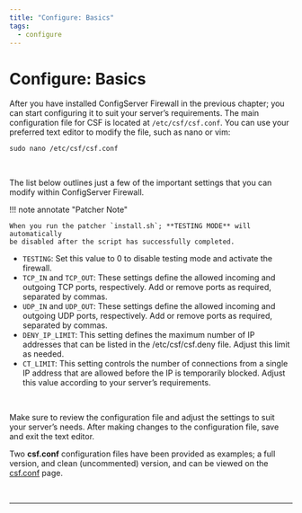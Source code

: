 ```yaml
---
title: "Configure: Basics"
tags:
  - configure
---
```


# Configure: Basics
After you have installed ConfigServer Firewall in the previous chapter; you can start configuring it to suit your server’s requirements. The main configuration file for CSF is located at `/etc/csf/csf.conf`. You can use your preferred text editor to modify the file, such as nano or vim:

```shell
sudo nano /etc/csf/csf.conf
```

<br />

The list below outlines just a few of the important settings that you can modify within ConfigServer Firewall.

!!! note annotate "Patcher Note"

    When you run the patcher `install.sh`; **TESTING MODE** will automatically
    be disabled after the script has successfully completed.

- `TESTING`: Set this value to 0 to disable testing mode and activate the firewall.
- `TCP_IN` and `TCP_OUT`: These settings define the allowed incoming and outgoing TCP ports, respectively. Add or remove ports as required, separated by commas.
- `UDP_IN` and `UDP_OUT`: These settings define the allowed incoming and outgoing UDP ports, respectively. Add or remove ports as required, separated by commas.
- `DENY_IP_LIMIT`: This setting defines the maximum number of IP addresses that can be listed in the /etc/csf/csf.deny file. Adjust this limit as needed.
- `CT_LIMIT`: This setting controls the number of connections from a single IP address that are allowed before the IP is temporarily blocked. Adjust this value according to your server’s requirements.

<br />

Make sure to review the configuration file and adjust the settings to suit your server’s needs. After making changes to the configuration file, save and exit the text editor.

Two **csf.conf** configuration files have been provided as examples; a full version, and clean (uncommented) version, and can be viewed on the [csf.conf](./conf.md) page.

<br />

---

<br />
